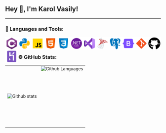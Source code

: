 ## Hey 👋, I'm Karol Vasily!
---

### 🔨 Languages and Tools:
<a href="https://learn.microsoft.com/en-us/dotnet/csharp/" target="_blank"> <img align="left" src="https://github.com/Javaro3/Javaro3/blob/main/icons/csharp.svg" alt="csharp" height="42px"/> </a> 
<a href="https://www.python.org" target="_blank"><img align="left" alt="Python" height ="42px" src="https://github.com/Javaro3/Javaro3/blob/main/icons/python.svg"></a>
<a href="https://developer.mozilla.org/en-US/docs/Web/JavaScript" target="_blank"><img align="left" alt="Javascript" height ="42px" src="https://github.com/Javaro3/Javaro3/blob/main/icons/js.svg"></a>
<a href="https://developer.mozilla.org/en-US/docs/Web/HTML" target="_blank"><img align="left" alt="HTML" height ="42px" src="https://github.com/Javaro3/Javaro3/blob/main/icons/html.svg"></a>
<a href="https://developer.mozilla.org/en-US/docs/Web/CSS" target="_blank"><img align="left" alt="CSS" height ="42px" src="https://github.com/Javaro3/Javaro3/blob/main/icons/css.svg"></a>
<a href="https://dotnet.microsoft.com/en-us/download" target="_blank"><img align="left" alt=".NET Core" height ="42px" src="https://github.com/Javaro3/Javaro3/blob/main/icons/net-framework.svg"></a>
<a href="https://visualstudio.microsoft.com/" target="_blank"><img align="left" alt="Visual Studio" height ="42px" src="https://github.com/Javaro3/Javaro3/blob/main/icons/visual-studio.svg"></a>
<a href="https://www.microsoft.com/en-us/sql-server" target="_blank"><img align="left" alt="MS SQL" height ="42px" src="https://github.com/Javaro3/Javaro3/blob/main/icons/ms-sql.svg"></a>
<a href="https://www.postgresql.org/" target="_blank"><img align="left" alt="Postgres SQL" height ="42px" src="https://github.com/Javaro3/Javaro3/blob/main/icons/postgres.svg"></a>
<a href="https://getbootstrap.com/" target="_blank"><img align="left" alt="Bootstrap" height ="42px" src="https://github.com/Javaro3/Javaro3/blob/main/icons/bootstrap.svg"></a>
<a href="https://git-scm.com/" target="_blank"><img align="left" alt="Git" height ="42px" src="https://github.com/Javaro3/Javaro3/blob/main/icons/git.svg"></a>
<a href="https://github.com/" target="_blank"><img align="left" alt="Git" height ="42px" src="https://github.com/Javaro3/Javaro3/blob/main/icons/github.svg"></a>
<a href="https://www.heroku.com" target="_blank"><img align="left" alt="Heroku" height ="42px" src="https://github.com/Javaro3/Javaro3/blob/main/icons/heroku.svg"></a>
<br>

---
### ⚙️ GitHub Stats:
<table>
  <tr>
    <td>
      <img align="left" src="http://github-readme-streak-stats.herokuapp.com?user=javaro3" alt="Github stats" />
    </td>
    <td>
      <img height="195px" align="right" alt="Github Languages" src="https://github-readme-stats-sigma-five.vercel.app/api/top-langs/?username=javaro3&layout=compact" />
    </td>
  </tr>
</table>
